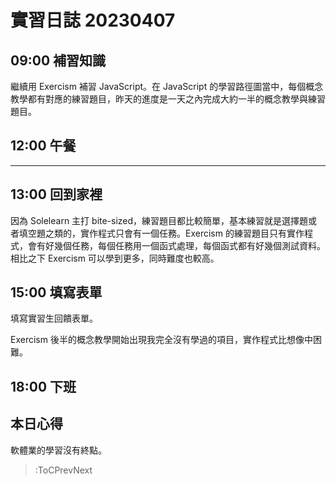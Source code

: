 # 實習日誌 20230407

## 09:00 補習知識

繼續用 Exercism 補習 JavaScript。在 JavaScript 的學習路徑圖當中，每個概念教學都有對應的練習題目，昨天的進度是一天之內完成大約一半的概念教學與練習題目。

## 12:00 午餐

---

## 13:00 回到家裡

因為 Solelearn 主打 bite-sized，練習題目都比較簡單，基本練習就是選擇題或者填空題之類的，實作程式只會有一個任務。Exercism 的練習題目只有實作程式，會有好幾個任務，每個任務用一個函式處理，每個函式都有好幾個測試資料。相比之下 Exercism 可以學到更多，同時難度也較高。

## 15:00 填寫表單

填寫實習生回饋表單。

Exercism 後半的概念教學開始出現我完全沒有學過的項目，實作程式比想像中困難。

## 18:00 下班

## 本日心得

軟體業的學習沒有終點。

> :ToCPrevNext